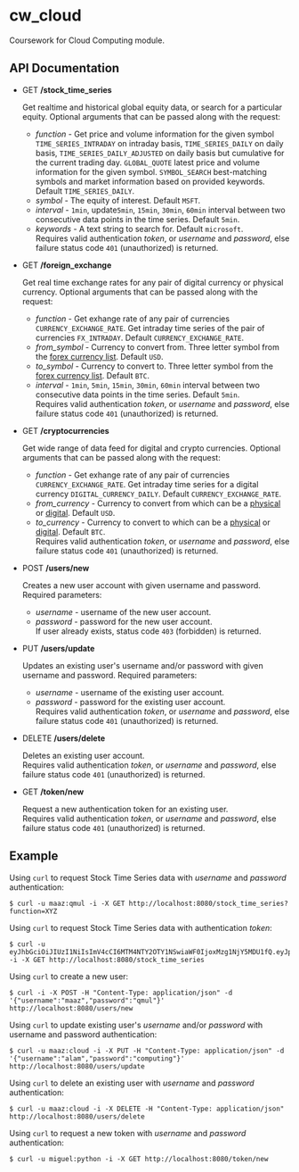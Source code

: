 cw_cloud
=========

Coursework for Cloud Computing module.

API Documentation
-----------------

- GET **/stock_time_series**

    Get realtime and historical global equity data, or search for a particular equity. Optional arguments that can be passed along with the request:<br>
    - *function* - Get price and volume information for the given symbol `TIME_SERIES_INTRADAY` on intraday basis, `TIME_SERIES_DAILY` on daily basis, `TIME_SERIES_DAILY_ADJUSTED` on daily basis but cumulative for the current trading day. `GLOBAL_QUOTE` latest price and volume information for the given symbol. `SYMBOL_SEARCH` best-matching symbols and market information based on provided keywords. Default `TIME_SERIES_DAILY`.
    - *symbol* - The equity of interest. Default `MSFT`.
    - *interval* - `1min`, update`5min`, `15min`, `30min`, `60min` interval between two consecutive data points in the time series. Default `5min`.
    - *keywords* - A text string to search for. Default `microsoft`.<br>
    Requires valid authentication *token*, or *username* and *password*, else failure status code `401` (unauthorized) is returned.

- GET **/foreign_exchange**

    Get real time exchange rates for any pair of digital currency or physical currency. Optional arguments that can be passed along with the request:<br>
    - *function* - Get exhange rate of any pair of currencies `CURRENCY_EXCHANGE_RATE`. Get intraday time series of the pair of currencies `FX_INTRADAY`. Default `CURRENCY_EXCHANGE_RATE`.
    - *from_symbol* - Currency to convert from. Three letter symbol from the [forex currency list](https://www.alphavantage.co/physical_currency_list/). Default `USD`.
    - *to_symbol* - Currency to convert to. Three letter symbol from the [forex currency list](https://www.alphavantage.co/physical_currency_list/). Default `BTC`.
    - *interval* - `1min`, `5min`, `15min`, `30min`, `60min` interval between two consecutive data points in the time series. Default `5min`.<br>
    Requires valid authentication *token*, or *username* and *password*, else failure status code `401` (unauthorized) is returned.

- GET **/cryptocurrencies**

    Get wide range of data feed for digital and crypto currencies. Optional arguments that can be passed along with the request:<br>
    - *function* - Get exhange rate of any pair of currencies `CURRENCY_EXCHANGE_RATE`. Get intraday time series for a digital currency `DIGITAL_CURRENCY_DAILY`. Default `CURRENCY_EXCHANGE_RATE`.
    - *from_currency* - Currency to convert from which can be a [physical](https://www.alphavantage.co/physical_currency_list/) or [digital](https://www.alphavantage.co/digital_currency_list/). Default `USD`.
    - *to_currency* - Currency to convert to which can be a [physical](https://www.alphavantage.co/physical_currency_list/) or [digital](https://www.alphavantage.co/digital_currency_list/). Default `BTC`.<br>
    Requires valid authentication *token*, or *username* and *password*, else failure status code `401` (unauthorized) is returned.

- POST **/users/new**

    Creates a new user account with given username and password. Required parameters:<br>
    - *username* - username of the new user account.
    - *password* - password for the new user account.<br>
    If user already exists, status code `403` (forbidden) is returned.

- PUT **/users/update**

    Updates an existing user's username and/or password with given username and password. Required parameters:<br>
    - *username* - username of the existing user account.
    - *password* - password for the existing user account.<br>
    Requires valid authentication *token*, or *username* and *password*, else failure status code `401` (unauthorized) is returned.

- DELETE **/users/delete**

    Deletes an existing user account.<br>
    Requires valid authentication *token*, or *username* and *password*, else failure status code `401` (unauthorized) is returned.

- GET **/token/new**

    Request a new authentication token for an existing user.<br>
    Requires valid authentication *token*, or *username* and *password*, else failure status code `401` (unauthorized) is returned.

Example
-------

Using `curl` to request Stock Time Series data with *username* and *password* authentication:

    $ curl -u maaz:qmul -i -X GET http://localhost:8080/stock_time_series?function=XYZ

Using `curl` to request Stock Time Series data with authentication *token*:

    $ curl -u eyJhbGciOiJIUzI1NiIsImV4cCI6MTM4NTY2OTY1NSwiaWF0IjoxMzg1NjY5MDU1fQ.eyJpZCI6MX0.XbOEFJkhjHJ5uRINh2JA1BPzXjSohKYDRT472wGOvjc:unused -i -X GET http://localhost:8080/stock_time_series

Using `curl` to create a new user:

    $ curl -i -X POST -H "Content-Type: application/json" -d '{"username":"maaz","password":"qmul"}' http://localhost:8080/users/new

Using `curl` to update existing user's *username* and/or *password* with username and password authentication:

    $ curl -u maaz:cloud -i -X PUT -H "Content-Type: application/json" -d '{"username":"alam","password":"computing"}' http://localhost:8080/users/update

Using `curl` to delete an existing user with *username* and *password* authentication:

    $ curl -u maaz:cloud -i -X DELETE -H "Content-Type: application/json" http://localhost:8080/users/delete

Using `curl` to request a new token with *username* and *password* authentication:

    $ curl -u miguel:python -i -X GET http://localhost:8080/token/new
